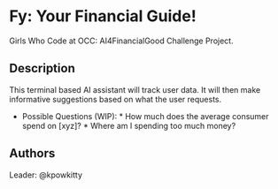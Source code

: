 # Fy: Your Financial Guide!

Girls Who Code at OCC: AI4FinancialGood Challenge Project.

## Description

This terminal based AI assistant will track user data. It will then make informative suggestions based on what the user requests.

- Possible Questions (WIP):
      * How much does the average consumer spend on [xyz]?
      * Where am I spending too much money?
  
## Authors

  Leader:
    @kpowkitty
